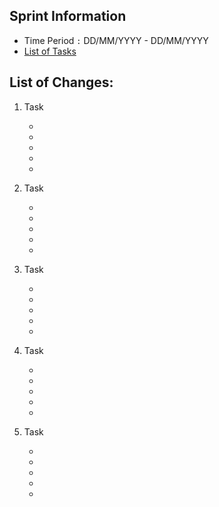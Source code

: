 ## Sprint Information

- Time Period `:` DD/MM/YYYY - DD/MM/YYYY
- [List of Tasks](#issue-filter-url-here)

## List of Changes:

1. Task

   -
   -
   -
   -
   -

2. Task

   -
   -
   -
   -
   -

3. Task

   -
   -
   -
   -
   -

4. Task

   -
   -
   -
   -
   -

5. Task

   -
   -
   -
   -
   -
